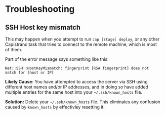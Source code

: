 # Troubleshooting

## SSH Host key mismatch

This may happen when you attempt to run `cap [stage] deploy`, or any other
Capistrano task that tries to connect to the remote machine, which is most of
them.

Part of the error message says something like this:

```
Net::SSH::HostKeyMismatch: fingerprint [RSA fingerprint] does not match for [host or IP]
```

**Likely Cause:** You have attempted to access the server via SSH using
different host names and/or IP addresses, and in doing so have added multiple
entries for the same host into your `~/.ssh/known_hosts` file.

**Solution:** Delete your `~/.ssh/known_hosts` file. This eliminates any 
confusion caused by `known_hosts` by effectivley resetting it.